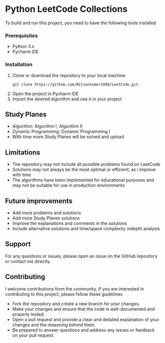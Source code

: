 <h1>Python LeetCode Collections</h1>

<p>To build and run this project, you need to have the following tools installed</p>

<h3>Prerequisites</h3>
<ul>
   <li>Python 3.x</li>
   <li>Pycharm IDE</li>
</ul>

<h3>Installation</h3>
<ol>
   <li>
      Clone or download the repository to your local machine
      <pre><code>git clone https://github.com/Nitzantomer1998/LeetCode.git</code></pre>
   </li>
   <li>Open the project in Pycharm IDE</li>
   <li>Import the desired algorithm and use it in your project</li>
</ol>

<h2>Study Planes</h2>
<ul>
   <li>Algorithm: Algorithm I, Algorithm II</li>
   <li>Dynamic Programming: Dynamic Programming I</li>
   <li>With time more Study Planes will be solved and upload</li>
</ul>

<h2>Limitations</h2>
<ul>
   <li>The repository may not include all possible problems found on LeetCode</li>
   <li>Solutions may not always be the most optimal or efficient, as i improve with time</li>
   <li>The algorithms have been implemented for educational purposes and may not be suitable for use in production environments</li>
</ul>

<h2>Future improvements</h2>
<ul>
   <li>Add more problems and solutions</li>
   <li>Add more Study Planes solutions</li>
   <li>Improve the explanations and comments in the solutions</li>
   <li>Include alternative solutions and time/space complexity indepth analysis</li>
</ul>

<h2>Support</h2>
<p>For any questions or issues, please open an issue on the GitHub repository or contact me directly.</p>

<h2>Contributing</h2>
<p>I welcome contributions from the community. If you are interested in contributing to this project, please follow these guidelines</p>
<ul>
  <li>Fork the repository and create a new branch for your changes.</li>
  <li>Make your changes and ensure that the code is well-documented and properly tested.</li>
  <li>Open a pull request and provide a clear and detailed explanation of your changes and the reasoning behind them.</li>
  <li>Be prepared to answer questions and address any issues or feedback on your pull request.</li>
</ul>

